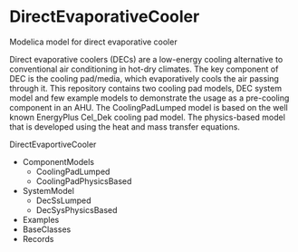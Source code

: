 # DirectEvaporativeCooler
Modelica model for direct evaporative cooler

Direct evaporative coolers (DECs) are a low-energy cooling alternative to conventional air
conditioning in hot-dry climates. The key component of DEC is the cooling pad/media, which
evaporatively cools the air passing through it. This repository contains two cooling pad models, 
DEC system model and few example models to demonstrate the usage as a pre-cooling component in an
AHU. The CoolingPadLumped model is based on the well known EnergyPlus Cel_Dek cooling pad model.
The physics-based model that is developed using the heat and mass transfer equations.

DirectEvaportiveCooler
   - ComponentModels
      - CoolingPadLumped
      - CoolingPadPhysicsBased
   - SystemModel
      - DecSsLumped
      - DecSysPhysicsBased
   - Examples
   - BaseClasses
   - Records
